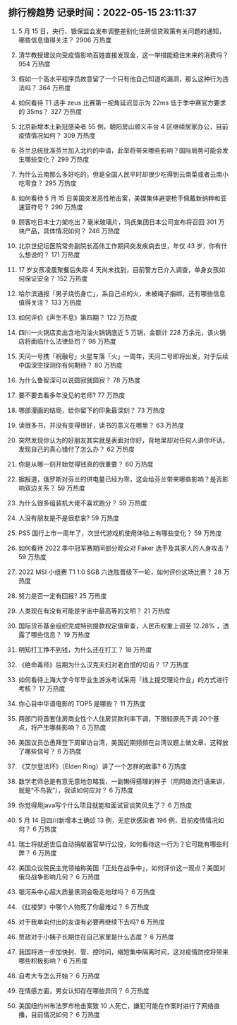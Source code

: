 
## 排行榜趋势 记录时间：2022-05-15 23:11:37
  
  1. 5 月 15 日，央行、银保监会发布调整差别化住房信贷政策有关问题的通知，哪些信息值得关注？ 2906 万热度
    
  2. 清华教授建议向受疫情影响百姓直接发现金，这一举措能稳住未来的消费吗？ 954 万热度
    
  3. 假如一个高水平程序员故意留了一个只有他自己知道的漏洞，那么这种行为违法吗？ 364 万热度
    
  4. 如何看待 T1 选手 zeus 比赛第一视角延迟显示为 22ms 低于季中赛官方要求的 35ms？ 327 万热度
    
  5. 北京新增本土新冠感染者 55 例，朝阳房山顺义丰台 4 区继续居家办公，目前疫情情况如何？ 309 万热度
    
  6. 芬兰总统批准芬兰加入北约的申请，此举将带来哪些影响？国际局势可能会发生哪些变化？ 299 万热度
    
  7. 为什么云南那么多好吃的，但是全国人民平时却很少吃得到云南菜或者云南小吃零食？ 295 万热度
    
  8. 如何看待 5 月 15 日美国突发恶性枪击案，美媒集体避提枪手佩戴新纳粹和亚速营符号？ 290 万热度
    
  9. 顾客吃日本士力架吃出 7 毫米玻璃片，玛氏集团日本公司宣布将召回 301 万块产品，具体情况如何？ 246 万热度
    
  10. 北京世纪坛医院常务副院长高伟工作期间突发疾病去世，年仅 43 岁，你有什么想说的？ 171 万热度
    
  11. 17 岁女孩凌晨聚餐后失踪 4 天尚未找到，目前警方已介入调查，单身女孩如何保证安全？ 152 万热度
    
  12. 哈尔滨通报「男子烧伤身亡」，系自己点的火，未被绳子捆绑，还有哪些信息值得关注？ 133 万热度
    
  13. 如何评价《声生不息》第四期？ 122 万热度
    
  14. 四川一火锅店卖出含地沟油火锅锅底近 5 万锅，金额计 228 万余元，该火锅店将面临什么法律处罚？ 98 万热度
    
  15. 天问一号携「祝融号」火星车落「火」一周年，天问二号即将出发，对于后续中国深空探测你有何期待？ 80 万热度
    
  16. 为什么鲁智深可以说圆寂就圆寂？ 78 万热度
    
  17. 要不要去看多年没见的老师? 77 万热度
    
  18. 哪部漫画的结局，给你留下的印象最深刻？ 73 万热度
    
  19. 读很多书，并没有变得很好，读书的意义在哪里？ 63 万热度
    
  20. 突然发现你认为的好朋友其实就是表面对你好，背地里却对任何人讲你坏话，发现自己的真心错付了怎么办？ 62 万热度
    
  21. 你是从哪一刻开始觉得钱真的很重要？ 60 万热度
    
  22. 据报道，俄罗斯对芬兰的供电量已经为零，这会给芬兰带来哪些影响？是否影响双边关系？ 59 万热度
    
  23. 为什么很多组装机大佬不喜欢跑分？ 59 万热度
    
  24. 人没有朋友是不是很悲哀? 59 万热度
    
  25. PS5 国行上市一周年了，次世代游戏机使用体验上有哪些变化？ 59 万热度
    
  26. 如何看待 2022 季中冠军赛期间部分观众对 Faker 选手及其家人的人身攻击？ 59 万热度
    
  27. 2022 MSI 小组赛 T1 1:0 SGB 六连胜晋级下一轮，如何评价这场比赛？ 28 万热度
    
  28. 努力是否一定有回报? 25 万热度
    
  29. 人类现在有没有可能是宇宙中最高等的文明？ 21 万热度
    
  30. 国际货币基金组织完成特别提款权定值审查，人民币权重上调至 12.28% ，透露了哪些信息？ 19 万热度
    
  31. 明知打工挣不到钱，为什么还在打工？ 18 万热度
    
  32. 《绝命毒师》后期为什么汉克夫妇对老白恨的切齿？ 17 万热度
    
  33. 如何看待上海大学今年毕业生游泳考试采用「线上提交理论作业」的方式进行考核？ 17 万热度
    
  34. 你心目中华语电影的 TOP5 是哪些？ 11 万热度
    
  35. 两部门将首套住房商业性个人住房贷款利率下调，下限较原先下调 20个基点，将产生哪些影响？ 6 万热度
    
  36. 美国议员怂恿拜登下周窜访台湾，美国近期频频在台湾议题上做文章，这释放了哪些信号？ 6 万热度
    
  37. 《艾尔登法环》（Elden Ring）讲了一个怎样的故事? 6 万热度
    
  38. 数学老师总是有意无意地忽略我，一副懒得搭理的样子（用网络流行语来讲，就是“不鸟我”），我该如何应对？ 6 万热度
    
  39. 你觉得用java写个什么项目就能和面试官谈笑风生了？ 6 万热度
    
  40. 5 月 14 日四川新增本土确诊 13 例，无症状感染者 196 例，目前疫情情况如何？ 6 万热度
    
  41. 瑞士将就逝世后自动捐献器官举行公投，如何看待这一行为？它可能有哪些利弊？ 6 万热度
    
  42. 美国众议院民主党领袖称美国「正处在战争中」，如何评价这一观点？美国对俄乌战争影响几何？ 6 万热度
    
  43. 银河系中心超大质量黑洞会吸走地球吗？ 6 万热度
    
  44. 《红楼梦》中哪个人物死了你最难过？ 6 万热度
    
  45. 对于我单向付出的友谊有必要再继续下去吗? 6 万热度
    
  46. 贾政对于小姨子长期住在自己家里是什么态度？ 6 万热度
    
  47. 我国将进一步加快封、管、控时间，缩短集中隔离时间，这对疫情防控将带来哪些积极影响？ 6 万热度
    
  48. 自考大专怎么开始？ 6 万热度
    
  49. 在情感方面，男女认知存在哪些异同？ 6 万热度
    
  50. 美国纽约州布法罗市枪击案致 10 人死亡，嫌犯可能在作案时进行了网络直播，目前情况如何？ 6 万热度
    